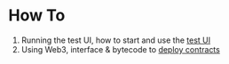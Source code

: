 # How To

1. Running the test UI, how to start and use the [test UI](./start-ui.md)
1. Using Web3, interface & bytecode to [deploy contracts](./web3-deploy.md)

